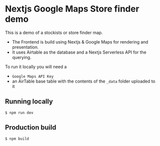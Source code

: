 # Nextjs Google Maps Store finder demo

This is a demo of a stockists or store finder map.

- The Frontend is build using Nextjs & Google Maps for rendering and presentation.
- It uses Airtable as the database and a Nextjs Serverless API for the querying.

To run it locally you will need a 
- `Google Maps API Key`
- an AirTable base table with the contents of the `_data` folder uploaded to it

## Running locally
`$ npm run dev`

## Production build
`$ npm build`